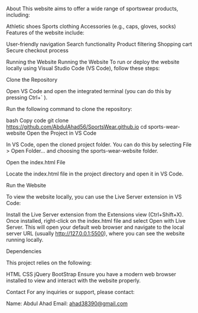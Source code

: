 About
This website aims to offer a wide range of sportswear products, including:

Athletic shoes
Sports clothing
Accessories (e.g., caps, gloves, socks)
Features of the website include:

User-friendly navigation
Search functionality
Product filtering
Shopping cart
Secure checkout process

Running the Website
Running the Website
To run or deploy the website locally using Visual Studio Code (VS Code), follow these steps:

Clone the Repository

Open VS Code and open the integrated terminal (you can do this by pressing Ctrl+` ).

Run the following command to clone the repository:

bash
Copy code
git clone https://github.com/AbdulAhad56/SportsWear.github.io
cd sports-wear-website
Open the Project in VS Code

In VS Code, open the cloned project folder. You can do this by selecting File > Open Folder... and choosing the sports-wear-website folder.

Open the index.html File

Locate the index.html file in the project directory and open it in VS Code.

Run the Website

To view the website locally, you can use the Live Server extension in VS Code:

Install the Live Server extension from the Extensions view (Ctrl+Shift+X).
Once installed, right-click on the index.html file and select Open with Live Server.
This will open your default web browser and navigate to the local server URL (usually http://127.0.0.1:5500), where you can see the website running locally.

Dependencies

This project relies on the following:

HTML
CSS
jQuery
BootStrap
Ensure you have a modern web browser installed to view and interact with the website properly.

Contact
For any inquiries or support, please contact:

Name: Abdul Ahad
Email: ahad38390@gmail.com
